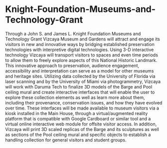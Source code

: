 # Knight-Foundation-Museums-and-Technology-Grant
Through a John S. and James L. Knight Foundation Museums and Technology Grant Vizcaya Museum and Gardens will attract and engage its visitors in new and innovative ways by bridging established preservation technologies with interpretive digital technologies. Using 3-D interactive technology Vizcaya will transport visitors to spaces and even time periods to allow them to freely explore aspects of this National Historic Landmark. This innovative approach to preservation, audience engagement, accessibility and interpretation can serve as a model for other museums and heritage sites. Utilizing data collected by the University of Florida via laser scanning and by the University of Miami via photogrammetry, Vizcaya will work with Daruma Tech to finalize 3D models of the Barge and Pool ceiling mural and create interactive interfaces that will enable the user to explore these collection elements as well as learn more about them, including their provenance, conservation issues, and how they have evolved over time.  These interfaces will be made available to museum visitors via a kiosk installed in the Main House, through a virtual/augmented reality platform that is compatible with Google Cardboard or similar tool and a virtual online interactive web module for offsite visitor access.  In addition, Vizcaya will print 3D scaled replicas of the Barge and its sculptures as well as sections of the Pool ceiling mural and specific objects to establish a handling collection for general visitors and student groups. 
